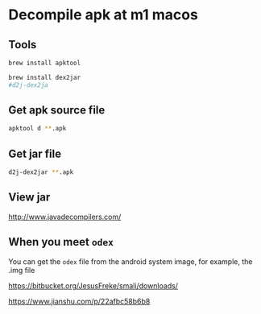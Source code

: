# Decompile apk at m1 macos

## Tools
```bash
brew install apktool 

brew install dex2jar
#d2j-dex2ja
```

## Get apk source file
```bash
apktool d **.apk
```

## Get jar file
```bash
d2j-dex2jar **.apk
```

## View jar
http://www.javadecompilers.com/


## When you meet `odex`
You can get the `odex` file from the android system image, for example, the .img file

https://bitbucket.org/JesusFreke/smali/downloads/

https://www.jianshu.com/p/22afbc58b6b8